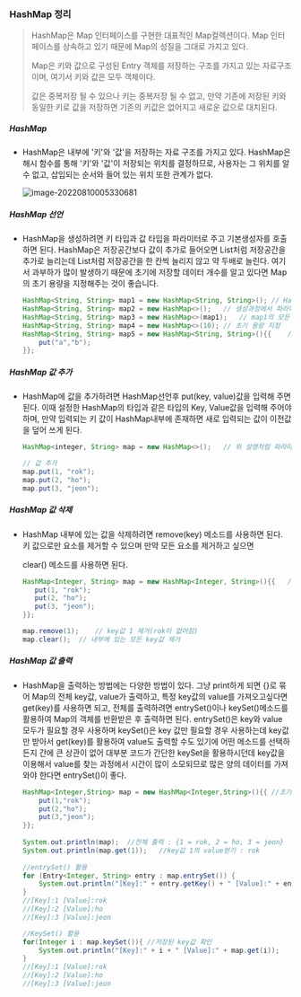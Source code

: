### HashMap 정리

> HashMap은 Map 인터페이스를 구현한 대표적인 Map컬렉션이다. Map 인터페이스를 상속하고 있기 때문에 Map의 성질을 그대로 가지고 있다.
>
> Map은 키와 값으로 구성된 Entry 객체를 저장하는 구조를 가지고 있는 자료구조이며, 여기서 키와 값은 모두 객체이다.
>
> 값은 중복저장 될 수 있으나 키는 중복저장 될 수 없고, 만약 기존에 저장된 키와 동일한 키로 값을 저장하면 기존의 키값은 없어지고 새로운 값으로 대치된다.

##### HashMap

- HashMap은 내부에 '키'와 '값'을 저장하는 자료 구조를 가지고 있다. HashMap은 해시 함수를 통해 '키'와 '값'이 저장되는 위치를 결정하므로, 사용자는 그 위치를 알 수 없고, 삽입되는 순서와 들어 있는 위치 또한 관계가 없다. 

  ![image-20220810005330681](HashMap.assets/image-20220810005330681.png)

##### HashMap 선언

- HashMap을 생성하려면 키 타입과 값 타입을 파라미터로 주고 기본생성자를 호출하면 된다. HashMap은 저장공간보다 값이 추가로 들어오면 List처럼 저장공간을 추가로 늘리는데 List처럼 저장공간을 한 칸씩 늘리지 않고 약 두배로 늘린다. 여기서 과부하가 많이 발생하기 때문에 초기에 저장할 데이터 개수를 알고 있다면 Map의 초기 용량을 지정해주는 것이 좋습니다. 

  ```java
  HashMap<String, String> map1 = new HashMap<String, String>();	// HashMap생성
  HashMap<String, String> map2 = new HashMap<>();	// 생성과정에서 파라미터 타입 생략 가능
  HashMap<String, String> map3 = new HashMap<>(map1);	// map1의 모든 값을 가진 HashMap 생성
  HashMap<String, String> map4 = new HashMap<>(10);	// 초기 용량 지정
  HashMap<String, String> map5 = new HashMap<String, String>(){{	// 초기값 지정
      put("a","b");
  }};
  ```

##### HashMap 값 추가

- HashMap에 값을 추가하려면 HashMap선언후 put(key, value)값을 입력해 주면 된다. 이때 설정한 HashMap의 타입과 같은 타입의 Key, Value값을 입력해 주어야 하며, 만약 입력되는 키 값이 HashMap내부에 존재하면 새로 입력되는 값이 이전값을 덮어 쓰게 된다.

  ```java
  HashMap<integer, String> map = new HashMap<>();	// 위 설명처럼 파라미터 타입 생략 가능
  
  // 값 추가
  map.put(1, "rok");
  map.put(2, "ho");
  map.put(3, "jeon");
  ```

##### HashMap 값 삭제

- HashMap 내부에 있는 값을 삭제하려면 remove(key) 메소드를 사용하면 된다. 키 값으로만 요소를 제거할 수 있으며 만약 모든 요소를 제거하고 싶으면

  clear() 메소드를 사용하면 된다.

  ```java
  HashMap<Integer, String> map = new HashMap<Integer, String>(){{	// 초기값 설정
     put(1, "rok");
     put(2, "ho");
     put(3, "jeon");
  }};
  
  map.remove(1);	// key값 1 제거(rok이 없어짐)
  map.clear();	// 내부에 있는 모든 key값 제거
  ```

##### HashMap 값 출력

- HashMap을 출력하는 방법에는 다양한 방법이 있다. 그냥 print하게 되면 {}로 묶어 Map의 전체 key값, value가 출력하고,  특정 key값의 value를 가져오고싶다면 get(key)를 사용하면 되고, 전체를 출력하려면 entrySet()이나 keySet()메소드를 활용하여 Map의 객체를 반환받은 후 출력하면 된다. entrySet()은 key와 value 모두가 필요할 경우 사용하며 keySet()은 key 값만 필요할 경우 사용하는데 key값만 받아서 get(key)를 활용하여 value도 출력할 수도 있기에 어떤 메소드를 선택하든지 간에 큰 상관이 없어 대부분 코드가 간단한 keySet을 활용하시던데 key값을 이용해서 value를 찾는 과정에서 시간이 많이 소모되므로 많은 양의 데이터를 가져와야 한다면 entrySet()이 좋다.

  ```java
  HashMap<Integer,String> map = new HashMap<Integer,String>(){{	//초기값 지정
      put(1,"rok");
      put(2,"ho");
      put(3,"jeon");
  }};
  		
  System.out.println(map); 	//전체 출력 : {1 = rok, 2 = ho, 3 = jeon}
  System.out.println(map.get(1));	//key값 1의 value얻기 : rok
  		
  //entrySet() 활용
  for (Entry<Integer, String> entry : map.entrySet()) {
      System.out.println("[Key]:" + entry.getKey() + " [Value]:" + entry.getValue());
  }
  //[Key]:1 [Value]:rok
  //[Key]:2 [Value]:ho
  //[Key]:3 [Value]:jeon
  
  //KeySet() 활용
  for(Integer i : map.keySet()){ //저장된 key값 확인
      System.out.println("[Key]:" + i + " [Value]:" + map.get(i));
  }
  //[Key]:1 [Value]:rok
  //[Key]:2 [Value]:ho
  //[Key]:3 [Value]:jeon
  ```

  